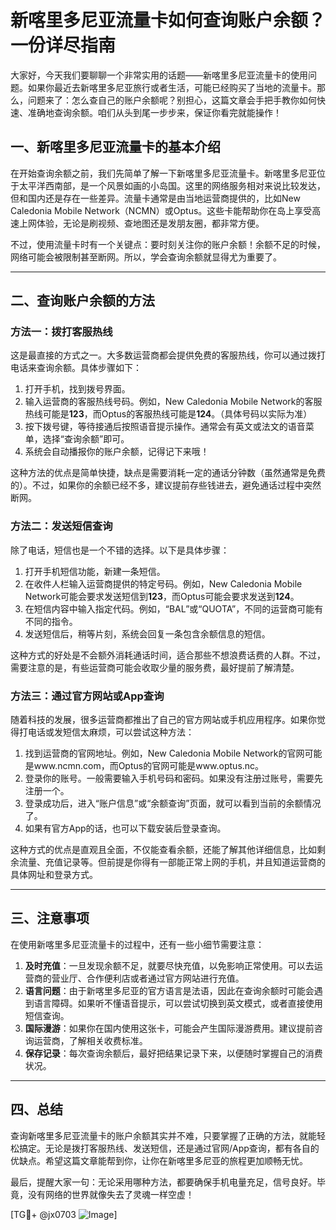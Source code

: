# 新喀里多尼亚流量卡如何查询账户余额？一份详尽指南

大家好，今天我们要聊聊一个非常实用的话题——新喀里多尼亚流量卡的使用问题。如果你最近去新喀里多尼亚旅行或者生活，可能已经购买了当地的流量卡。那么，问题来了：怎么查自己的账户余额呢？别担心，这篇文章会手把手教你如何快速、准确地查询余额。咱们从头到尾一步步来，保证你看完就能操作！

## 一、新喀里多尼亚流量卡的基本介绍

在开始查询余额之前，我们先简单了解一下新喀里多尼亚流量卡。新喀里多尼亚位于太平洋西南部，是一个风景如画的小岛国。这里的网络服务相对来说比较发达，但和国内还是存在一些差异。流量卡通常是由当地运营商提供的，比如New Caledonia Mobile Network（NCMN）或Optus。这些卡能帮助你在岛上享受高速上网体验，无论是刷视频、查地图还是发朋友圈，都非常方便。

不过，使用流量卡时有一个关键点：要时刻关注你的账户余额！余额不足的时候，网络可能会被限制甚至断网。所以，学会查询余额就显得尤为重要了。

---

## 二、查询账户余额的方法

### 方法一：拨打客服热线
这是最直接的方式之一。大多数运营商都会提供免费的客服热线，你可以通过拨打电话来查询余额。具体步骤如下：

1. 打开手机，找到拨号界面。
2. 输入运营商的客服热线号码。例如，New Caledonia Mobile Network的客服热线可能是**123**，而Optus的客服热线可能是**124**。（具体号码以实际为准）
3. 按下拨号键，等待接通后按照语音提示操作。通常会有英文或法文的语音菜单，选择“查询余额”即可。
4. 系统会自动播报你的账户余额，记得记下来哦！

这种方法的优点是简单快捷，缺点是需要消耗一定的通话分钟数（虽然通常是免费的）。不过，如果你的余额已经不多，建议提前存些钱进去，避免通话过程中突然断网。

### 方法二：发送短信查询
除了电话，短信也是一个不错的选择。以下是具体步骤：

1. 打开手机短信功能，新建一条短信。
2. 在收件人栏输入运营商提供的特定号码。例如，New Caledonia Mobile Network可能会要求发送短信到**123**，而Optus可能会要求发送到**124**。
3. 在短信内容中输入指定代码。例如，“BAL”或“QUOTA”，不同的运营商可能有不同的指令。
4. 发送短信后，稍等片刻，系统会回复一条包含余额信息的短信。

这种方式的好处是不会额外消耗通话时间，适合那些不想浪费话费的人群。不过，需要注意的是，有些运营商可能会收取少量的服务费，最好提前了解清楚。

### 方法三：通过官方网站或App查询
随着科技的发展，很多运营商都推出了自己的官方网站或手机应用程序。如果你觉得打电话或发短信太麻烦，可以尝试这种方法：

1. 找到运营商的官网地址。例如，New Caledonia Mobile Network的官网可能是www.ncmn.com，而Optus的官网可能是www.optus.nc。
2. 登录你的账号。一般需要输入手机号码和密码。如果没有注册过账号，需要先注册一个。
3. 登录成功后，进入“账户信息”或“余额查询”页面，就可以看到当前的余额情况了。
4. 如果有官方App的话，也可以下载安装后登录查询。

这种方式的优点是直观且全面，不仅能查看余额，还能了解其他详细信息，比如剩余流量、充值记录等。但前提是你得有一部能正常上网的手机，并且知道运营商的具体网址和登录方式。

---

## 三、注意事项

在使用新喀里多尼亚流量卡的过程中，还有一些小细节需要注意：

1. **及时充值**：一旦发现余额不足，就要尽快充值，以免影响正常使用。可以去运营商的营业厅、合作便利店或者通过官方网站进行充值。
2. **语言问题**：由于新喀里多尼亚的官方语言是法语，因此在查询余额时可能会遇到语言障碍。如果听不懂语音提示，可以尝试切换到英文模式，或者直接使用短信查询。
3. **国际漫游**：如果你在国内使用这张卡，可能会产生国际漫游费用。建议提前咨询运营商，了解相关收费标准。
4. **保存记录**：每次查询余额后，最好把结果记录下来，以便随时掌握自己的消费状况。

---

## 四、总结

查询新喀里多尼亚流量卡的账户余额其实并不难，只要掌握了正确的方法，就能轻松搞定。无论是拨打客服热线、发送短信，还是通过官网/App查询，都有各自的优缺点。希望这篇文章能帮到你，让你在新喀里多尼亚的旅程更加顺畅无忧。

最后，提醒大家一句：无论采用哪种方法，都要确保手机电量充足，信号良好。毕竟，没有网络的世界就像失去了灵魂一样空虚！

[TG💪+ @jx0703 ![Image](https://github.com/user-attachments/assets/dbca1d08-cadb-493c-b0ec-ad6f7a83f270)]